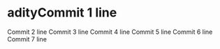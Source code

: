 # adityCommit 1 line
Commit 2 line
Commit 3 line
Commit 4 line
Commit 5 line
Commit 6 line
Commit 7 line
